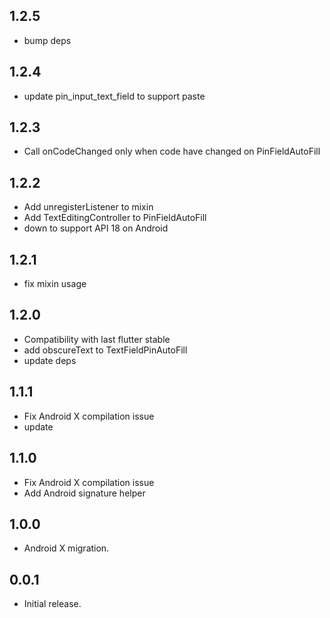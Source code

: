 ## 1.2.5

* bump deps

## 1.2.4

* update pin_input_text_field to support paste

## 1.2.3

* Call onCodeChanged only when code have changed on PinFieldAutoFill

## 1.2.2

* Add unregisterListener to mixin
* Add TextEditingController to PinFieldAutoFill
* down to support API 18 on Android

## 1.2.1

* fix mixin usage

## 1.2.0

* Compatibility with last flutter stable
* add obscureText to TextFieldPinAutoFill
* update deps

## 1.1.1

* Fix Android X compilation issue 
* update 

## 1.1.0

* Fix Android X compilation issue 
* Add Android signature helper

## 1.0.0

* Android X migration.

## 0.0.1

* Initial release.
